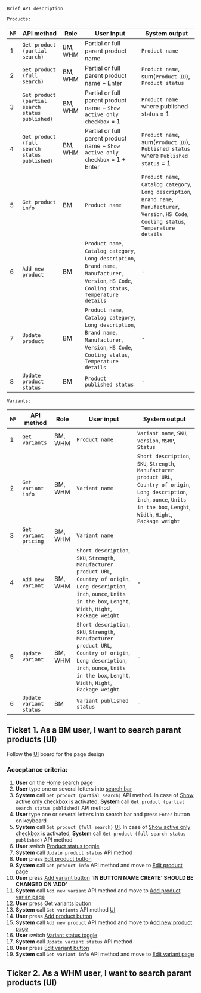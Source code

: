 ```
Brief API description
```


```
Products:
```
№ | API method | Role | User input | System output
------------ | ------------- | ------------- | ------------- | -------------
1 |	`Get product (partial search)` | BM, WHM |	Partial or full parent product name | `Product name`
2 |	`Get product (full search)` |	BM, WHM |	Partial or full parent product name + Enter | `Product name`, sum(`Product ID`), `Product status`
3 |	`Get product (partial search status published)` | BM, WHM |	Partial or full parent product name + `Show active only checkbox` = 1 |  `Product name` where published status = 1
4 |	`Get product (full search status published)` |	BM, WHM | Partial or full parent product name + `Show active only checkbox` = 1 + Enter | `Product name`, sum(`Product ID`), `Published status` where `Published status` = 1
5 | `Get product info` |	BM | `Product name` | `Product name`, `Catalog category`, `Long description`, `Brand name`, `Manufacturer`, `Version`, `HS Code`, `Cooling status`, `Temperature details`
6 |	`Add new product` |	BM | `Product name`, `Catalog category`, `Long description`, `Brand name`, `Manufacturer`, `Version`, `HS Code`, `Cooling status`, `Temperature details` | -
7 | `Update product` |	BM | `Product name`, `Catalog category`, `Long description`, `Brand name`, `Manufacturer`, `Version`, `HS Code`, `Cooling status`, `Temperature details`	| -
8 | `Update product status` | BM |	`Product published status` | -


```
Variants:
```
№ | API method | Role | User input | System output
------------ | ------------- | ------------- | ------------- | -------------
1 | `Get variants` |	BM, WHM |	`Product name` | `Variant name`, `SKU`, `Version`, `MSRP`, `Status`
2 | `Get variant info` |	BM, WHM |	`Variant name` | `Short description`, `SKU`, `Strength`, `Manufacturer product URL`, `Country of origin`, `Long description`, `inch`, `ounce`, `Units in the box`, `Lenght`, `Width`, `Hight`, `Package weight`
3 | `Get variant pricing` |	BM, WHM | `Variant name`	|
4 |	`Add new variant` |	BM, WHM |	`Short description`, `SKU`, `Strength`, `Manufacturer product URL`, `Country of origin`, `Long description`, `inch`, `ounce`, `Units in the box`, `Lenght`, `Width`, `Hight`, `Package weight` | -
5 | `Update variant` |	BM, WHM |	`Short description`, `SKU`, `Strength`, `Manufacturer product URL`, `Country of origin`, `Long description`, `inch`, `ounce`, `Units in the box`, `Lenght`, `Width`, `Hight`, `Package weight` | -
6 | `Update variant status` | BM |	`Variant published status`| -

## Ticket 1. As a BM user, I want to search parant products (UI)
Follow the [UI](https://www.figma.com/file/8esK6SC43J6ioZCIuj2hJr/Catalog-Management?node-id=389%3A11333) board for the page design
### Acceptance criteria:
1. **User** on the [Home search page](https://www.figma.com/file/8esK6SC43J6ioZCIuj2hJr/Catalog-Management?node-id=389%3A11333)
2. **User** type one or several letters into [search bar](https://user-images.githubusercontent.com/73137432/135811153-9693454b-27b5-422a-8b17-1ca08e0ebc87.png) 
3. **System** call `Get product (partial search)` API method. In case of [Show active only checkbox](https://user-images.githubusercontent.com/73137432/135830700-fb21f7cc-2b08-4f7f-936b-a6720db2b3bd.png) is activated, **System** call `Get product (partial search status published)` API method
4. **User** type one or several letters into search bar and press `Enter` button on keyboard 
5. **System** call `Get product (full search)` [UI](https://www.figma.com/file/8esK6SC43J6ioZCIuj2hJr/Catalog-Management?node-id=389%3A10768). In case of [Show active only checkbox](https://user-images.githubusercontent.com/73137432/135830700-fb21f7cc-2b08-4f7f-936b-a6720db2b3bd.png) is activated, **System** call `Get product (full search status published)` API method
6. **User** switch [Product status toggle](https://user-images.githubusercontent.com/73137432/135833166-f4de8c8e-3a8a-40d0-8b7b-2622693a7f24.png)
7. **System** call `Update product status` API method
8. **User** press [Edit product button](https://user-images.githubusercontent.com/73137432/135833794-12e656ec-3513-4a1e-ba42-a618089ce5ca.png)
9. **System** call `Get product info` API method and move to [Edit product page](https://www.figma.com/file/8esK6SC43J6ioZCIuj2hJr/Catalog-Management?node-id=743%3A21512)
10. **User** press [Add variant button](https://user-images.githubusercontent.com/73137432/135834938-f94ca0fd-b4be-46a2-97f0-ad00fa73e00c.png) **'IN BUTTON NAME CREATE' SHOULD BE CHANGED ON 'ADD'**
11. **System** call `Add new variant` API method and move to [Add product varian page](https://www.figma.com/file/8esK6SC43J6ioZCIuj2hJr/Catalog-Management?node-id=389%3A12074)
12. **User** press [Get variants button](https://user-images.githubusercontent.com/73137432/135835514-d2cff86e-eb2c-405c-9f36-b156eb3fd515.png)
13. **System** call `Get variants` API method [UI](https://www.figma.com/file/8esK6SC43J6ioZCIuj2hJr/Catalog-Management?node-id=389%3A10862)
14. **User** press [Add product button](https://user-images.githubusercontent.com/73137432/135837018-72427440-d43f-4685-9051-d93774551e2d.png)
15. **System** call `Add new product` API method and move to [Add new product page](https://www.figma.com/file/8esK6SC43J6ioZCIuj2hJr/Catalog-Management?node-id=389%3A11865)
16. **User** switch [Variant status toggle](https://user-images.githubusercontent.com/73137432/135833166-f4de8c8e-3a8a-40d0-8b7b-2622693a7f24.png)
17. **System** call `Update variant status` API method
18. **User** press [Edit variant button](https://user-images.githubusercontent.com/73137432/135839534-cbac8be1-52d8-4cfa-8041-18787a3ec31f.png)
19. **System** call `Get variant info` API method and move to [Edit variant page](https://www.figma.com/file/8esK6SC43J6ioZCIuj2hJr/Catalog-Management?node-id=699%3A21720)





## Ticker 2. As a WHM user, I want to search parant products (UI)
